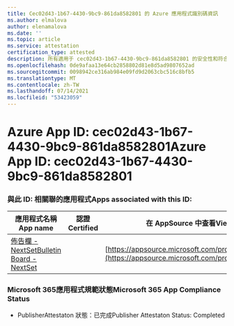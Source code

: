 ```yaml
---
title: Cec02d43-1b67-4430-9bc9-861da8582801 的 Azure 應用程式識別碼資訊
ms.author: elmalova
author: elenamalova
ms.date: ''
ms.topic: article
ms.service: attestation
certification_type: attested
description: 所有適用于 cec02d43-1b67-4430-9bc9-861da8582801 的安全性和符合性資訊資訊。
ms.openlocfilehash: 0de9afaa13e64cb2858802d81e8d5ad9807652ad
ms.sourcegitcommit: 0098942ce316ab984e09fd9d2063cbc516c8bfb5
ms.translationtype: MT
ms.contentlocale: zh-TW
ms.lasthandoff: 07/14/2021
ms.locfileid: "53423059"
---
```

# <a name="azure-app-id-cec02d43-1b67-4430-9bc9-861da8582801"></a><span data-ttu-id="f65ad-103">Azure App ID: cec02d43-1b67-4430-9bc9-861da8582801</span><span class="sxs-lookup"><span data-stu-id="f65ad-103">Azure App ID: cec02d43-1b67-4430-9bc9-861da8582801</span></span>


### <a name="apps-associated-with-this-id"></a><span data-ttu-id="f65ad-104">與此 ID: 相關聯的應用程式</span><span class="sxs-lookup"><span data-stu-id="f65ad-104">Apps associated with this ID:</span></span>
| <span data-ttu-id="f65ad-105">**應用程式名稱**</span><span class="sxs-lookup"><span data-stu-id="f65ad-105">**App name**</span></span> | <span data-ttu-id="f65ad-106">**認證**</span><span class="sxs-lookup"><span data-stu-id="f65ad-106">**Certified**</span></span> | <span data-ttu-id="f65ad-107">**在 AppSource 中查看**</span><span class="sxs-lookup"><span data-stu-id="f65ad-107">**View in AppSource**</span></span> |
|-|-|-|
| [<span data-ttu-id="f65ad-108">佈告欄 - NextSet</span><span class="sxs-lookup"><span data-stu-id="f65ad-108">Bulletin Board - NextSet</span></span>](https://docs.microsoft.com/en-us/microsoft-365-app-certification/forward/WA200002122) |  | [https://appsource.microsoft.com/product/office/WA200002122](https://appsource.microsoft.com/product/office/WA200002122) |

### <a name="microsoft-365-app-compliance-status"></a><span data-ttu-id="f65ad-109">Microsoft 365應用程式規範狀態</span><span class="sxs-lookup"><span data-stu-id="f65ad-109">Microsoft 365 App Compliance Status</span></span>
- <span data-ttu-id="f65ad-110">PublisherAttestaton 狀態：已完成</span><span class="sxs-lookup"><span data-stu-id="f65ad-110">Publisher Attestaton Status: Completed</span></span>
